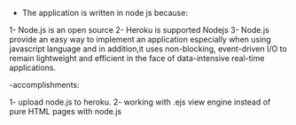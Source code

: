 - The application is written in node js because:

1- Node.js is an open source
2- Heroku is supported Nodejs
3- Node.js provide an easy way to implement an application especially when using javascript language and in addition,it uses non-blocking, event-driven I/O to remain lightweight and efficient in the face of data-intensive real-time applications.

-accomplishments:

1- upload node.js to heroku.
2- working with  .ejs view engine instead of pure HTML pages with node.js